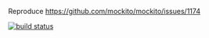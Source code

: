 Reproduce https://github.com/mockito/mockito/issues/1174

[![build status](https://travis-ci.org/shark300/ClassNotFoundException-in-Mockito.svg?branch=master)](https://travis-ci.org/shark300/ClassNotFoundException-in-Mockito/builds)
